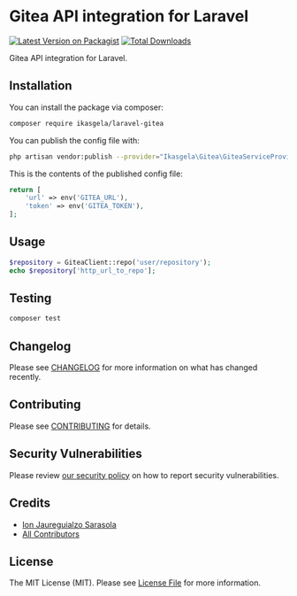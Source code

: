 # Gitea API integration for Laravel

[![Latest Version on Packagist](https://img.shields.io/packagist/v/ikasgela/laravel-gitea.svg?style=flat-square)](https://packagist.org/packages/ikasgela/laravel-gitea)
[![Total Downloads](https://img.shields.io/packagist/dt/ikasgela/laravel-gitea.svg?style=flat-square)](https://packagist.org/packages/ikasgela/laravel-gitea)

Gitea API integration for Laravel.

## Installation

You can install the package via composer:

```bash
composer require ikasgela/laravel-gitea
```

You can publish the config file with:

```bash
php artisan vendor:publish --provider="Ikasgela\Gitea\GiteaServiceProvider"
```

This is the contents of the published config file:

```php
return [
    'url' => env('GITEA_URL'),
    'token' => env('GITEA_TOKEN'),
];
```

## Usage

```php
$repository = GiteaClient::repo('user/repository');
echo $repository['http_url_to_repo'];
```

## Testing

```bash
composer test
```

## Changelog

Please see [CHANGELOG](CHANGELOG.md) for more information on what has changed recently.

## Contributing

Please see [CONTRIBUTING](.github/CONTRIBUTING.md) for details.

## Security Vulnerabilities

Please review [our security policy](../../security/policy) on how to report security vulnerabilities.

## Credits

- [Ion Jaureguialzo Sarasola](https://github.com/ijaureguialzo)
- [All Contributors](../../contributors)

## License

The MIT License (MIT). Please see [License File](LICENSE.md) for more information.
